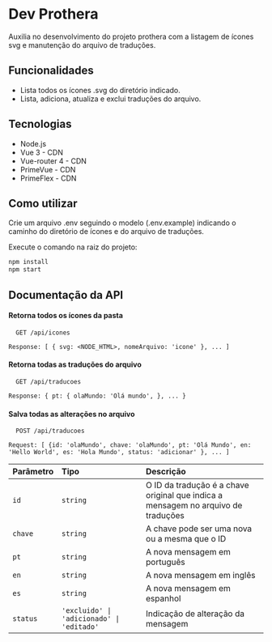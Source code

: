 
# Dev Prothera

Auxilia no desenvolvimento do projeto prothera com a listagem de ícones svg e manutenção do arquivo de traduções.



## Funcionalidades

- Lista todos os ícones .svg do diretório indicado.
- Lista, adiciona, atualiza e exclui traduções do arquivo.

## Tecnologias

- Node.js
- Vue 3 - CDN
- Vue-router 4 - CDN
- PrimeVue - CDN
- PrimeFlex - CDN

## Como utilizar

Crie um arquivo .env seguindo o modelo (.env.example) 
indicando o caminho do diretório de ícones e do arquivo de traduções.

Execute o comando na raiz do projeto:
```bash
npm install
npm start
```


## Documentação da API

#### Retorna todos os ícones da pasta

```http
  GET /api/icones
```
```
Response: [ { svg: <NODE_HTML>, nomeArquivo: 'icone' }, ... ]
```

#### Retorna todas as traduções do arquivo

```http
  GET /api/traducoes
```
```
Response: { pt: { olaMundo: 'Olá mundo', }, ... }
```

#### Salva todas as alterações no arquivo
```http
  POST /api/traducoes
```
```
Request: [ {id: 'olaMundo', chave: 'olaMundo', pt: 'Olá Mundo', en: 'Hello World', es: 'Hola Mundo', status: 'adicionar' }, ... ]
```
| Parâmetro   | Tipo       | Descrição                                   |
| :---------- | :--------- | :------------------------------------------ |
| `id`      | `string` | O ID da tradução é a chave original que indica a mensagem no arquivo de traduções  |
| `chave`   | `string` | A chave pode ser uma nova ou a mesma que o ID |
| `pt`      | `string` | A nova mensagem em português |
| `en`      | `string` | A nova mensagem em inglês |
| `es`      | `string` | A nova mensagem em espanhol |
| `status`      | `'excluido' \| 'adicionado' \| 'editado'` | Indicação de alteração da mensagem |


